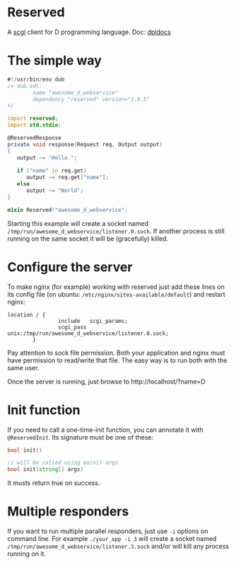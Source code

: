# Reserved
A [scgi](https://en.wikipedia.org/wiki/Simple_Common_Gateway_Interface) client for D programming language. Doc: [dpldocs]( http://reserved.dpldocs.info)

# The simple way

```d
#!/usr/bin/env dub
/+ dub.sdl:
        name "awesome_d_webservice"
        dependency "reserved" version="1.0.5"
+/

import reserved;
import std.stdio;

@ReservedResponse
private void response(Request req, Output output)
{
   output ~= "Hello ";
   
   if ("name" in req.get) 
      output ~= req.get["name"];
   else 
      output ~= "World";
}

mixin Reserved!"awesome_d_webservice";
```

Starting this example will create a socket named ```/tmp/run/awesome_d_webservice/listener.0.sock```.
If another process is still running on the same socket it will be (gracefully) killed.

# Configure the server

To make nginx (for example) working with reserved just add these lines on its config file (on ubuntu: ```/etc/nginx/sites-available/default```) and restart nginx:

```
location / {
                include   scgi_params;
                scgi_pass unix:/tmp/run/awesome_d_webservice/listener.0.sock;
        }
```

Pay attention to sock file permission. Both your application and nginx must have permission to read/write that file. The easy way is to run both with the same user.

Once the server is running, just browse to http://localhost/?name=D

# Init function

If you need to call a one-time-init function, you can annotate it with ```@ReservedInit```.
Its signature must be one of these:

```d
bool init()

// will be called using main() args
bool init(string[] args)
```

It musts return true on success.

# Multiple responders

If you want to run multiple parallel responders, just use ```-i``` options on command line. For example ```./your_app -i 3``` will create a socket named ```/tmp/run/awesome_d_webservice/listener.3.sock``` and/or will kill any process running on it.



